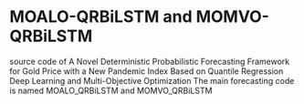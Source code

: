 # MOALO-QRBiLSTM and MOMVO-QRBiLSTM
source code of A Novel Deterministic Probabilistic Forecasting Framework for Gold Price with a New Pandemic Index Based on Quantile Regression Deep Learning and Multi-Objective Optimization
The main forecasting code is named MOALO_QRBiLSTM and MOMVO_QRBiLSTM

